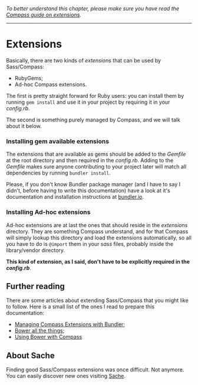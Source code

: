
*To better understand this chapter, please make sure you have read the [Compass guide on extensions](http://compass-style.org/help/tutorials/extensions).*

-------------------

# Extensions

Basically, there are two kinds of *extensions* that can be used by Sass/Compass:

- RubyGems;
- Ad-hoc Compass extensions.

The first is pretty straight forward for Ruby users: you can install them by running `gem install` and use it in your project by requiring it in your *config.rb*.

The second is something purely managed by Compass, and we will talk about it below.


### Installing gem available extensions

The extensions that are available as gems should be added to the *Gemfile* at the root directory and then required in the *config.rb*. Adding to the *Gemfile* makes sure anyone contributing to your project later will match all dependencies by running `bundler install`.

Please, if you don't know Bundler package manager (and I have to say I didn't, before having to write this documentation) have a look at it's documentation and installation instructions at [bundler.io](http://bundler.io/).


### Installing Ad-hoc extensions

Ad-hoc extensions are at last the ones that should reside in the *extensions* directory. They are something Compass understand, and for that Compass will simply lookup this directory and load the extensions automatically, so all you have to do is `@import` them in your *sass* files, probably inside the library/vendor directory.

**This kind of extension, as I said, don't have to be explicitly required in the *config.rb***.


## Further reading

There are some articles about extending Sass/Compass that you might like to follow. Here is a small list of the ones I read to prepare this documentation:

- [Managing Compass Extensions with Bundler](http://atendesigngroup.com/blog/managing-compass-extensions-bundler);
- [Bower all the things](https://www.codefellows.org/blogs/bower-all-the-things);
- [Using Bower with Compass](https://coderwall.com/p/bhb0pq)

## About Sache

Finding good Sass/Compass extensions was once difficult. Not anymore. You can easily discover new ones visiting [Sache](http://www.sache.in).

